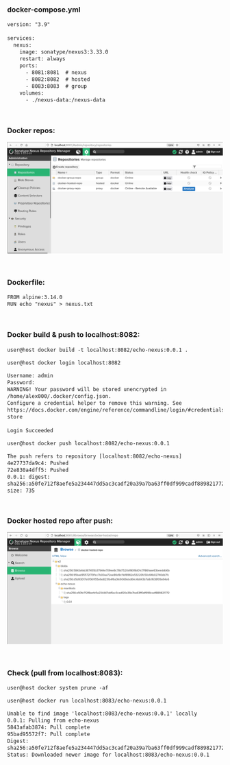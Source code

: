 ### docker-compose.yml  
```  
version: "3.9"

services:
  nexus:
    image: sonatype/nexus3:3.33.0
    restart: always
    ports:
      - 8081:8081  # nexus
      - 8082:8082  # hosted
      - 8083:8083  # group
    volumes:
      - ./nexus-data:/nexus-data  
```  

<br>  

### Docker repos:  
![](screens/repos.png)  

<br>  

### Dockerfile:  
```  
FROM alpine:3.14.0
RUN echo "nexus" > nexus.txt  
```  

<br>  

### Docker build & push to localhost:8082:  
```  
user@host docker build -t localhost:8082/echo-nexus:0.0.1 .  
```  
```  
user@host docker login localhost:8082  
```  
```  
Username: admin
Password: 
WARNING! Your password will be stored unencrypted in /home/alex000/.docker/config.json.
Configure a credential helper to remove this warning. See
https://docs.docker.com/engine/reference/commandline/login/#credentials-store

Login Succeeded  
```  
```  
user@host docker push localhost:8082/echo-nexus:0.0.1  
```  
```  
The push refers to repository [localhost:8082/echo-nexus]
4e27737da9c4: Pushed 
72e830a4dff5: Pushed 
0.0.1: digest: sha256:a50fe712f8aefe5a234447dd5ac3cadf20a39a7ba63ff0df999cadf889821772 size: 735  
```  

<div style="page-break-after: always; visibility: hidden"> 
\pagebreak 
</div>  

### Docker hosted repo after push:  
![](screens/hosted-repo.png)  

<br>  

### Check (pull from localhost:8083):  
```  
user@host docker system prune -af  
```  
```  
user@host docker run localhost:8083/echo-nexus:0.0.1  
```  
```  
Unable to find image 'localhost:8083/echo-nexus:0.0.1' locally
0.0.1: Pulling from echo-nexus
5843afab3874: Pull complete 
95bad95572f7: Pull complete 
Digest: sha256:a50fe712f8aefe5a234447dd5ac3cadf20a39a7ba63ff0df999cadf889821772
Status: Downloaded newer image for localhost:8083/echo-nexus:0.0.1  
```  
